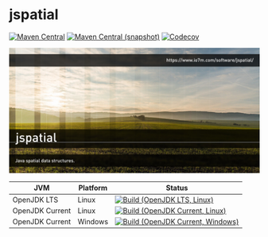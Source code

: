 jspatial
===

[![Maven Central](https://img.shields.io/maven-central/v/com.io7m.jspatial/com.io7m.jspatial.svg?style=flat-square)](http://search.maven.org/#search%7Cga%7C1%7Cg%3A%22com.io7m.jspatial%22)
[![Maven Central (snapshot)](https://img.shields.io/nexus/s/https/oss.sonatype.org/com.io7m.jspatial/com.io7m.jspatial.svg?style=flat-square)](https://oss.sonatype.org/content/repositories/snapshots/com/io7m/jspatial/)
[![Codecov](https://img.shields.io/codecov/c/github/io7m/jspatial.svg?style=flat-square)](https://codecov.io/gh/io7m/jspatial)

![jspatial](./src/site/resources/jspatial.jpg?raw=true)

| JVM             | Platform | Status |
|-----------------|----------|--------|
| OpenJDK LTS     | Linux    | [![Build (OpenJDK LTS, Linux)](https://img.shields.io/github/workflow/status/io7m/jspatial/main-openjdk_lts-linux)](https://github.com/io7m/jspatial/actions?query=workflow%3Amain-openjdk_lts-linux) |
| OpenJDK Current | Linux    | [![Build (OpenJDK Current, Linux)](https://img.shields.io/github/workflow/status/io7m/jspatial/main-openjdk_current-linux)](https://github.com/io7m/jspatial/actions?query=workflow%3Amain-openjdk_current-linux)
| OpenJDK Current | Windows  | [![Build (OpenJDK Current, Windows)](https://img.shields.io/github/workflow/status/io7m/jspatial/main-openjdk_current-windows)](https://github.com/io7m/jspatial/actions?query=workflow%3Amain-openjdk_current-windows)

